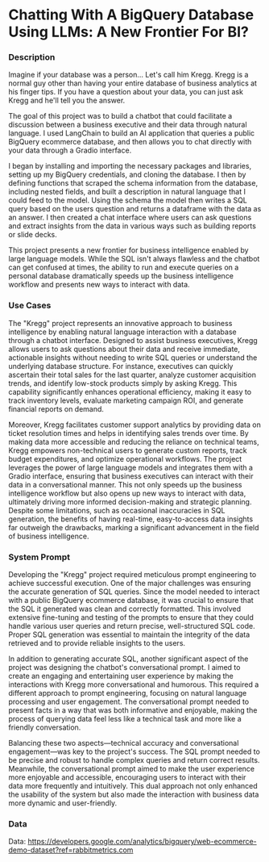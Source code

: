 # Chatting With A BigQuery Database Using LLMs: A New Frontier For BI?

### Description

Imagine if your database was a person... Let's call him Kregg. Kregg is a normal guy other than having your entire database of business analytics at his finger tips. If you have a question about your data, you can just ask Kregg and he'll tell you the answer. 

The goal of this project was to build a chatbot that could facilitate a discussion between a business executive and their data through natural language. I used LangChain to build an AI application that queries a public BigQuery ecommerce database, and then allows you to chat directly with your data through a Gradio interface.

I began by installing and importing the necessary packages and libraries, setting up my BigQuery credentials, and cloning the database. I then by defining functions that scraped the schema information from the database, including nested fields, and built a description in natural language that I could feed to the model. Using the schema the model then writes a SQL query based on the users question and returns a dataframe with the data as an answer. I then created a chat interface where users can ask questions and extract insights from the data in various ways such as building reports or slide decks.

This project presents a new frontier for business intelligence enabled by large language models. While the SQL isn't always flawless and the chatbot can get confused at times, the ability to run and execute queries on a personal database dramatically speeds up the business intelligence workflow and presents new ways to interact with data.

### Use Cases

The "Kregg" project represents an innovative approach to business intelligence by enabling natural language interaction with a database through a chatbot interface. Designed to assist business executives, Kregg allows users to ask questions about their data and receive immediate, actionable insights without needing to write SQL queries or understand the underlying database structure. For instance, executives can quickly ascertain their total sales for the last quarter, analyze customer acquisition trends, and identify low-stock products simply by asking Kregg. This capability significantly enhances operational efficiency, making it easy to track inventory levels, evaluate marketing campaign ROI, and generate financial reports on demand.

Moreover, Kregg facilitates customer support analytics by providing data on ticket resolution times and helps in identifying sales trends over time. By making data more accessible and reducing the reliance on technical teams, Kregg empowers non-technical users to generate custom reports, track budget expenditures, and optimize operational workflows. The project leverages the power of large language models and integrates them with a Gradio interface, ensuring that business executives can interact with their data in a conversational manner. This not only speeds up the business intelligence workflow but also opens up new ways to interact with data, ultimately driving more informed decision-making and strategic planning. Despite some limitations, such as occasional inaccuracies in SQL generation, the benefits of having real-time, easy-to-access data insights far outweigh the drawbacks, marking a significant advancement in the field of business intelligence.

### System Prompt

Developing the "Kregg" project required meticulous prompt engineering to achieve successful execution. One of the major challenges was ensuring the accurate generation of SQL queries. Since the model needed to interact with a public BigQuery ecommerce database, it was crucial to ensure that the SQL it generated was clean and correctly formatted. This involved extensive fine-tuning and testing of the prompts to ensure that they could handle various user queries and return precise, well-structured SQL code. Proper SQL generation was essential to maintain the integrity of the data retrieved and to provide reliable insights to the users.

In addition to generating accurate SQL, another significant aspect of the project was designing the chatbot's conversational prompt. I aimed to create an engaging and entertaining user experience by making the interactions with Kregg more conversational and humorous. This required a different approach to prompt engineering, focusing on natural language processing and user engagement. The conversational prompt needed to present facts in a way that was both informative and enjoyable, making the process of querying data feel less like a technical task and more like a friendly conversation.

Balancing these two aspects—technical accuracy and conversational engagement—was key to the project's success. The SQL prompt needed to be precise and robust to handle complex queries and return correct results. Meanwhile, the conversational prompt aimed to make the user experience more enjoyable and accessible, encouraging users to interact with their data more frequently and intuitively. This dual approach not only enhanced the usability of the system but also made the interaction with business data more dynamic and user-friendly.

### Data

  Data: https://developers.google.com/analytics/bigquery/web-ecommerce-demo-dataset?ref=rabbitmetrics.com
